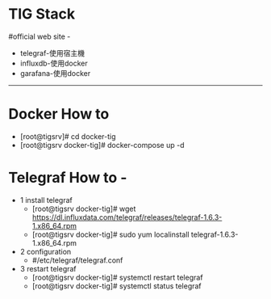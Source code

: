 # TIG Stack

#official web site -
* telegraf-使用宿主機
* influxdb-使用docker
* garafana-使用docker
---
# Docker How to
   - [root@tigsrv]# cd docker-tig
   - [root@tigsrv docker-tig]# docker-compose up -d
# Telegraf How to -
* 1 install telegraf
   * [root@tigsrv docker-tig]# wget https://dl.influxdata.com/telegraf/releases/telegraf-1.6.3-1.x86_64.rpm
   * [root@tigsrv docker-tig]# sudo yum localinstall telegraf-1.6.3-1.x86_64.rpm
* 2 configuration
   * #/etc/telegraf/telegraf.conf
* 3 restart telegraf
   * [root@tigsrv docker-tig]# systemctl restart telegraf
   * [root@tigsrv docker-tig]# systemctl status telegraf

